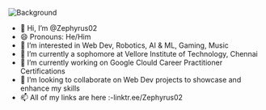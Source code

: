![Background](https://user-images.githubusercontent.com/78857959/205477105-2746dca0-518b-4ab0-b98f-99077d6a8550.png)
- 👋 Hi, I’m @Zephyrus02
- 😄 Pronouns: He/Him
- 👀 I’m interested in Web Dev, Robotics, AI & ML, Gaming, Music
- 🌱 I’m currently a sophomore at Vellore Institute of Technology, Chennai
- 🔭 I’m currently working on Google Clould Career Practitioner Certifications
- 👯 I’m looking to collaborate on Web Dev projects to showcase and enhance my skills
- 📫 All of my links are here :-linktr.ee/Zephyrus02

<!---
Zephyrus02/Zephyrus02 is a ✨ special ✨ repository because its `README.md` (this file) appears on your GitHub profile.
You can click the Preview link to take a look at your changes.
--->
